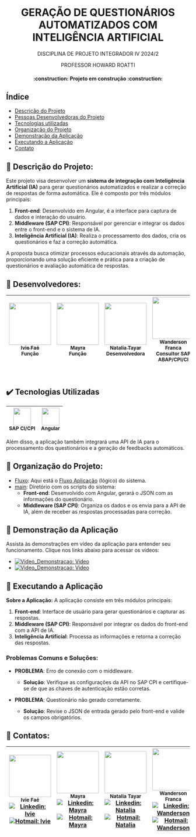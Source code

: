 <h1 align="center"> GERAÇÃO DE QUESTIONÁRIOS AUTOMATIZADOS COM INTELIGÊNCIA ARTIFICIAL </h1>
<p align="center"> DISCIPLINA DE PROJETO INTEGRADOR IV 2024/2 </p>
<p align="center"> PROFESSOR HOWARD ROATTI </p>

<h4 align="center">    
 :construction:  Projeto em construção  :construction:
</h4>

## Índice 
* [Descrição do Projeto](#pushpin-descrição-do-projeto)
* [Pessoas Desenvolvedoras do Projeto](#pushpin-desenvolvedores)
* [Tecnologias utilizadas](#%EF%B8%8F-tecnologias-utilizadas)
* [Organização do Projeto](#pushpin-organização-do-projeto)
* [Demonstração da Aplicação](#pushpin-demonstração-da-aplicação)
* [Executando a Aplicação](#pushpin-executando-a-aplicação)
* [Contato](#pushpin-contatos)

## :pushpin: Descrição do Projeto:
Este projeto visa desenvolver um **sistema de integração com Inteligência Artificial (IA)** para gerar questionários automatizados e realizar a correção de respostas de forma automática. Ele é composto por três módulos principais:
1. **Front-end**: Desenvolvido em Angular, é a interface para captura de dados e interação do usuário.
2. **Middleware (SAP CPI)**: Responsável por gerenciar e integrar os dados entre o front-end e o sistema de IA.
3. **Inteligência Artificial (IA)**: Realiza o processamento dos dados, cria os questionários e faz a correção automática.

A proposta busca otimizar processos educacionais através da automação, proporcionando uma solução eficiente e prática para a criação de questionários e avaliação automática de respostas.

## :pushpin: Desenvolvedores:
|  [<img src="https://avatars.githubusercontent.com/u/148163569?v=4" width=115><br><sub>Ivie Faé</sub>](https://github.com/iviefae) <sub><br> Função </sub> | [<img src="https://avatars.githubusercontent.com/u/115747470?v=4" width=115><br><sub>Mayra</sub>](https://github.com/maylaz) <sub><br> Função </sub> | [<img src="https://avatars.githubusercontent.com/u/147534346?v=4" width=115><br><sub>Natalia Tayar</sub>](https://github.com/tayarnat) <sub><br> Desenvolvedora </sub> | [<img src="https://avatars.githubusercontent.com/u/105672201?v=4" width=115><br><sub>Wanderson Franca </sub>](https://github.com/Wandersontr01) <sub><br> Consultor SAP ABAP/CPI/CI </sub>|
| :---: | :---: | :---: | :---: |

<br>

## ✔️ Tecnologias Utilizadas
| <img src="https://github.com/user-attachments/assets/28f99758-ac64-44eb-a3b0-ae58049af68d" width="48" height="48"><br><sub>SAP CI/CPI</sub> |  <img src="https://material.angularjs.org/latest/img/logo.svg" width="48" height="48"><br><sub>Angular</sub> | 
| :-----: | :-----: |

Além disso, a aplicação também integrará uma API de IA para o processamento dos questionários e a geração de feedbacks automáticos.

## :pushpin: Organização do Projeto:
- [Fluxo](FluxoSistema): Aqui está o [Fluxo Aplicação](DocumentaçãoTecnica/Diagramas/fluxo_aplicacao_v01.pdf) (lógico) do sistema.
- [main](ProjetoIntegradorIV/src): Diretório com os scripts do sistema:
   - **Front-end**: Desenvolvido com Angular, gerará o JSON com as informações do questionário.
   - **Middleware (SAP CPI)**: Organiza os dados e os envia para a API de IA, além de receber as respostas processadas para correção.

## :pushpin: Demonstração da Aplicação
Assista às demonstrações em vídeo da aplicação para entender seu funcionamento. Clique nos links abaixo para acessar os vídeos:

- [![Video_Demonstracao: Video](https://img.shields.io/badge/-Demonstrativo_Protótipo-red?style=flat-square&logo=Youtube&logoColor=white)](https://youtu.be/EUuyXVhOCwQ)
- [![Video_Demonstracao: Video](https://img.shields.io/badge/-Produto_Final_MVP-red?style=flat-square&logo=Youtube&logoColor=white)](INSERIR_LINK_AQUI)

## :pushpin: Executando a Aplicação

**Sobre a Aplicação:**
A aplicação consiste em três módulos principais:
1. **Front-end**: Interface de usuário para gerar questionários e capturar as respostas.
2. **Middleware (SAP CPI)**: Responsável por integrar os dados do front-end com a API de IA.
3. **Inteligência Artificial**: Processa as informações e retorna a correção das respostas.

### Problemas Comuns e Soluções:
- **PROBLEMA**: Erro de conexão com o middleware.
  * **Solução**: Verifique as configurações da API no SAP CPI e certifique-se de que as chaves de autenticação estão corretas.

- **PROBLEMA**: Questionário não gerado corretamente.
  * **Solução**: Revise o JSON de entrada gerado pelo front-end e valide os campos obrigatórios.

## :pushpin: Contatos:
| <img src="https://avatars.githubusercontent.com/u/148163569?v=4" width=115><br><sub>Ivie Faé</sub><br> [![Linkedin: Ivie](https://img.shields.io/badge/-Linkedin-blue?style=flat-square&logo=Linkedin&logoColor=white)](link_linkedin) [![Hotmail: Ivie](https://img.shields.io/badge/-Email-blue?%23E4405F?style=flat-square&logo=microsoftoutlook&logoColor=white)](email_ivie) | <img src="https://avatars.githubusercontent.com/u/115747470?v=4" width=115><br><sub>Mayra</sub><br> [![Linkedin: Mayra](https://img.shields.io/badge/-Linkedin-blue?style=flat-square&logo=Linkedin&logoColor=white)](link_linkedin) [![Hotmail: Mayra](https://img.shields.io/badge/-Email-blue?%23E4405F?style=flat-square&logo=microsoftoutlook&logoColor=white)](email_mayra) | <img src="https://avatars.githubusercontent.com/u/147534346?v=4" width=115><br><sub>Natalia Tayar</sub><br> [![Linkedin: Natalia](https://img.shields.io/badge/-Linkedin-blue?style=flat-square&logo=Linkedin&logoColor=white)](https://www.linkedin.com/in/natalia-tayar-302577251/) [![Hotmail: Natalia](https://img.shields.io/badge/-Email-blue?%23E4405F?style=flat-square&logo=microsoftoutlook&logoColor=white)](mailto:natalia.tayar@aluno.faesa.br) | <img src="https://avatars.githubusercontent.com/u/105672201?v=4" width=115><br><sub>Wanderson Franca</sub><br> [![Linkedin: Wanderson](https://img.shields.io/badge/-Linkedin-blue?style=flat-square&logo=Linkedin&logoColor=white)](https://www.linkedin.com/in/wandersonfg/) [![Hotmail: Wanderson](https://img.shields.io/badge/-Email-blue?%23E4405F?style=flat-square&logo=microsoftoutlook&logoColor=white)](mailto:wanderson.f.g@hotmail.com) |
| :---: | :---: | :---: | :---: |
